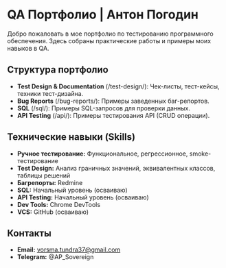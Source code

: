 # QA Портфолио | Антон Погодин

Добро пожаловать в мое портфолио по тестированию программного обеспечения. Здесь собраны практические работы и примеры моих навыков в QA.

## Структура портфолио

- **Test Design & Documentation** (/test-design/): Чек-листы, тест-кейсы, техники тест-дизайна.
- **Bug Reports** (/bug-reports/): Примеры заведенных баг-репортов.
- **SQL** (/sql/): Примеры SQL-запросов для проверки данных.
- **API Testing** (/api/): Примеры тестирования API (CRUD операции).

## Технические навыки (Skills)

- **Ручное тестирование:** Функциональное, регрессионное, smoke-тестирование
- **Test Design:** Анализ граничных значений, эквивалентных классов, таблицы решений
- **Багрепорты:** Redmine
- **SQL:** Начальный уровень (осваиваю)
- **API Testing:** Начальный уровень (осваиваю)
- **Dev Tools:** Chrome DevTools
- **VCS:** GitHub (осваиваю)

## Контакты

- **Email:** vorsma.tundra37@gmail.com
- **Telegram:** @AP_Sovereign
